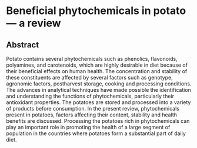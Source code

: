 # Beneficial phytochemicals in potato — a review

## Abstract

Potato contains several phytochemicals such as phenolics, flavonoids, polyamines, and carotenoids, which are highly desirable in diet because of their beneficial effects on human health. The concentration and stability of these constituents are affected by several factors such as genotype, agronomic factors, postharvest storage, cooking and processing conditions. The advances in analytical techniques have made possible the identification and understanding the functions of phytochemicals, particularly their antioxidant properties. The potatoes are stored and processed into a variety of products before consumption. In the present review, phytochemicals present in potatoes, factors affecting their content, stability and health benefits are discussed. Processing the potatoes rich in phytochemicals can play an important role in promoting the health of a large segment of population in the countries where potatoes form a substantial part of daily diet.
